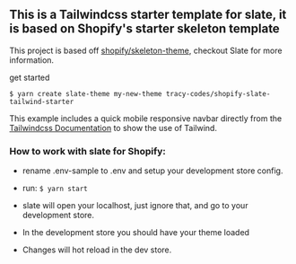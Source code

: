 ## This is a Tailwindcss starter template for slate, it is based on Shopify's starter skeleton template


This project is based off [shopify/skeleton-theme](https://github.com/shopify/skeleton-theme), checkout Slate for more information.

get started
```
$ yarn create slate-theme my-new-theme tracy-codes/shopify-slate-tailwind-starter
```

This example includes a quick mobile responsive navbar directly from the [Tailwindcss Documentation](https://tailwindcss.com/components/navigation#responsive-header) to show the use of Tailwind.

### How to work with slate for Shopify:

- rename .env-sample to .env and setup your development store config.

- run: `$ yarn start`
- slate will open your localhost, just ignore that, and go to your development store. 
- In the development store you should have your theme loaded
- Changes will hot reload in the dev store.
